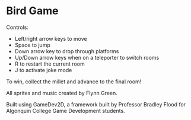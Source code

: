 # Bird Game

Controls:
- Left/right arrow keys to move
- Space to jump
- Down arrow key to drop through platforms
- Up/Down arrow keys when on a teleporter to switch rooms
- R to restart the current room
- J to activate joke mode

To win, collect the millet and advance to the final room!

All sprites and music created by Flynn Green.

Built using GameDev2D, a framework built by Professor Bradley Flood for Algonquin College Game Development students.
